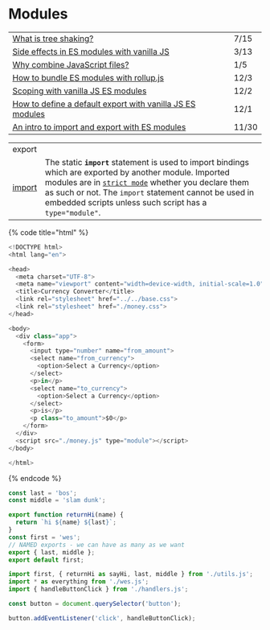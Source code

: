 # Modules

|  |  |
| :--- | :--- |
| [What is tree shaking?](https://gomakethings.com/what-is-tree-shaking/) | 7/15 |
| [Side effects in ES modules with vanilla JS](https://gomakethings.com/side-effects-in-es-modules-with-vanilla-js/) | 3/13 |
| [Why combine JavaScript files?](https://gomakethings.com/why-combine-javascript-files/) | 1/5 |
| [How to bundle ES modules with rollup.js](https://gomakethings.com/how-to-bundle-es-modules-with-rollup.js/) | 12/3 |
| [Scoping with vanilla JS ES modules](https://gomakethings.com/scoping-with-vanilla-js-es-modules/) | 12/2 |
| [How to define a default export with vanilla JS ES modules](https://gomakethings.com/how-to-define-a-default-export-with-vanilla-js-es-modules/) | 12/1 |
| [An intro to import and export with ES modules](https://gomakethings.com/an-intro-to-import-and-export-with-es-modules/) | 11/30 |

|  |  |
| :--- | :--- |
| export |  |
| [import](https://developer.mozilla.org/en-US/docs/Web/JavaScript/Reference/Statements/import) | The static **`import`** statement is used to import bindings which are exported by another module. Imported modules are in [`strict mode`](https://developer.mozilla.org/en-US/docs/Web/JavaScript/Reference/Strict_mode) whether you declare them as such or not. The `import` statement cannot be used in embedded scripts unless such script has a `type="module"`. |

{% code title="html" %}
```javascript
<!DOCTYPE html>
<html lang="en">

<head>
  <meta charset="UTF-8">
  <meta name="viewport" content="width=device-width, initial-scale=1.0">
  <title>Currency Converter</title>
  <link rel="stylesheet" href="../../base.css">
  <link rel="stylesheet" href="./money.css">
</head>

<body>
  <div class="app">
    <form>
      <input type="number" name="from_amount">
      <select name="from_currency">
        <option>Select a Currency</option>
      </select>
      <p>in</p>
      <select name="to_currency">
        <option>Select a Currency</option>
      </select>
      <p>is</p>
      <p class="to_amount">$0</p>
    </form>
  </div>
  <script src="./money.js" type="module"></script>
</body>

</html>

```
{% endcode %}

```javascript
const last = 'bos';
const middle = 'slam dunk';

export function returnHi(name) {
  return `hi ${name} ${last}`;
}
const first = 'wes';
// NAMED exports - we can have as many as we want
export { last, middle };
export default first;

```

```javascript
import first, { returnHi as sayHi, last, middle } from './utils.js';
import * as everything from './wes.js';
import { handleButtonClick } from './handlers.js';

const button = document.querySelector('button');

button.addEventListener('click', handleButtonClick);

```

